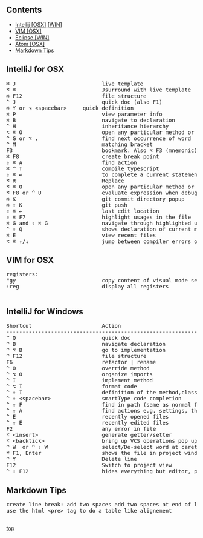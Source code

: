 ## Contents
* [Intellij \[OSX\]](#intellij-for-osx) [\[WIN\]](#intellij-for-windows)
* [VIM \[OSX\]](#vim-for-osx)
* [Eclipse \[WIN\]](#eclipse-windows)
* [Atom \[OSX\]](#atom-osx)
* [Markdown Tips](#markdown-tips)


## IntelliJ for OSX

<pre>
⌘ J                           live template  
⌥ ⌘                           Jsurround with live template  
⌘ F12                         file structure  
^ J                           quick doc (also F1)  
⌘ Y or ⌥ &lt;spacebar&gt;     quick definition  
⌘ P                           view parameter info  
⌘ B                           navigate to declaration  
^ H                           inheritance hierarchy  
⌥ ⌘ O                         open any particular method or field in the editor quickly  
^ G or ⌥ .                    find next occurrence of word  
^ M                           matching bracket  
F3                            bookmark. Also ⌥ F3 (mnemonic) and ⌘ F3 (show bookmarks)  
⌘ F8                          create break point  
⇧ ⌘ A                         find action  
⌘ ^ T                         compile typescript  
⇧ ⌘ ↩︎                         to complete a current statement such as if, do-while, try-catch  
⌥ R                           Replace  
⌥ ⌘ O                         open any particular method or field in the editor quickly  
⌥ F8 or ^ U                   evaluate expression when debug  
⌘ K                           git commit directory popup  
⌘ ⇧ K                         git push  
⇧ ⌘ ←                         last edit location  
⇧ ⌘ F7                        highlight usages in the file  
⌘ G and ⇧ ⌘ G                 navigate through highlighted usages  
^ ⇧ Q                         shows declaration of current method  
⌘ E                           view recent files  
⌥ ⌘ ↑/↓                       jump between compiler errors or search results
</pre>

## VIM for OSX

<pre>
registers:
"gy                           copy content of visual mode selection in register, "gp to paste  
:reg                          display all registers

</pre>



## IntelliJ for Windows  

<pre>
Shortcut                      Action  
----------------------------------------------------------------------------------------------------------
^ Q                           quick doc
^ B                           navigate declaration
^ ⌥ B                         go to implementation
^ F12                         file structure  
F6                            refactor | rename  
^ O                           override method  
^ ⌥ O                         organize imports  
^ I                           implement method  
^ ⌥ I                         format code  
^ ⇧ I                         definition of the method,class where cursor is pointing    
^ ⇧ &lt;spacebar&gt;                smartType code completion  
^ ⇧ F                         find in path (same as normal find but searches all source files  
^ ⇧ A                         find actions e.g. settings, their shortcut if exists  
^ E                           recently opened files  
^ ⇧ E                         recently edited files  
F2                            any error in file  
⌥ &lt;insert&gt;                    generate getter/setter  
⌥ &lt;backtick&gt;                  bring up VCS operations pop up dialogue (++)  
^ W  or ^ ⇧ W                 select/De-select word at caret (repeat to expand to enclosing expressions)  
⌥ F1, Enter                   shows the file in project window   
^ Y                           Delete line  
F12                           Switch to project view  
^ ⇧ F12                       hides everything but editor, press again restore  
</pre>


## Markdown Tips

<pre>
create line break: add two spaces add two spaces at end of line and press return key (github markdown)  
use the html &lt;pre&gt; tag to do a table like alignement

</pre>


<a href="#top">top</a>
